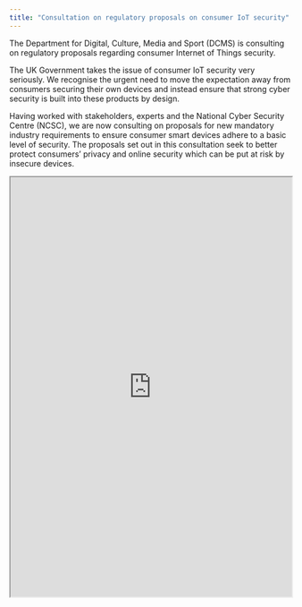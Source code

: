 ```yaml
---
title: "Consultation on regulatory proposals on consumer IoT security"
---
```


The Department for Digital, Culture, Media and Sport (DCMS) is consulting on regulatory proposals regarding consumer Internet of Things security.

The UK Government takes the issue of consumer IoT security very seriously. We recognise the urgent need to move the expectation away from consumers securing their own devices and instead ensure that strong cyber security is built into these products by design.

Having worked with stakeholders, experts and the National Cyber Security Centre (NCSC), we are now consulting on proposals for new mandatory industry requirements to ensure consumer smart devices adhere to a basic level of security. The proposals set out in this consultation seek to better protect consumers’ privacy and online security which can be put at risk by insecure devices.

<iframe height="750" width="100%" src="https://ewelton.github.io/ktest/wiki.html#Consultation%20on%20regulatory%20proposals%20on%20consumer%20IoT%20security"></iframe>
